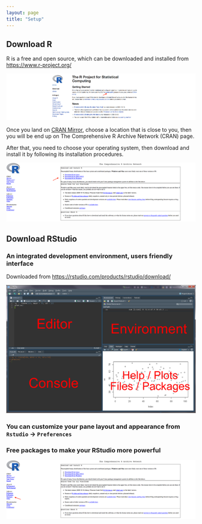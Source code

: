 ```yaml
---
layout: page
title: "Setup"
---
```



## Download R
R is a free and open source, which can be downloaded and installed from https://www.r-project.org/

![Screenshot of main code listing](/fig/howto-use-R-for-dataanalysis-1.png)


Once you land on [CRAN Mirror](https://mirror.rcg.sfu.ca/mirror/CRAN/), choose a location that is close to you, then you will be end up on The Comprehensive R Archive Network (CRAN) page. 

After that, you need to choose your operating system, then download and install it by following its installation procedures.

![Screenshot of main code listing](/fig/howto-use-R-for-dataanalysis-2.png)


## Download RStudio
### An integrated development environment, users friendly interface 

Downloaded from https://rstudio.com/products/rstudio/download/

![Screenshot of main code listing](/fig/howto-use-R-for-dataanalysis-4.png)
### You can customize your pane layout and appearance from `Rstudio` -> `Preferences`

### Free packages to make your RStudio more powerful
![Screenshot of main code listing](/fig/howto-use-R-for-dataanalysis-3.png)

